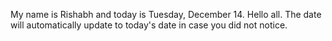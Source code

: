 My name is Rishabh and today is Tuesday, December 14. Hello all. The date will automatically update to today's date in case you did not notice.
